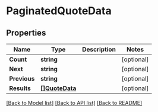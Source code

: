 # PaginatedQuoteData

## Properties

Name | Type | Description | Notes
------------ | ------------- | ------------- | -------------
**Count** | **string** |  | [optional] 
**Next** | **string** |  | [optional] 
**Previous** | **string** |  | [optional] 
**Results** | [**[]QuoteData**](QuoteData.md) |  | [optional] 

[[Back to Model list]](../README.md#documentation-for-models) [[Back to API list]](../README.md#documentation-for-api-endpoints) [[Back to README]](../README.md)


